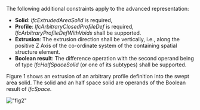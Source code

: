 The following additional constraints apply to the advanced representation:

* **Solid**: _IfcExtrudedAreaSolid_ is required,
* **Profile**: _IfcArbitraryClosedProfileDef_ is required, _IfcArbitraryProfileDefWithVoids_ shall be supported.
* **Extrusion**: The extrusion direction shall be vertically, i.e., along the positive Z Axis of the co-ordinate system of the containing spatial structure element.
* **Boolean result**: The difference operation with the second operand being of type _IfcHalfSpaceSolid_ (or one of its subtypes) shall be supported.

Figure 1 shows an extrusion of an arbitrary profile definition into the swept area solid. The solid and an half space solid are operands of the Boolean result of _IfcSpace_.

!["fig2"](../../../figures/ifcspace_advanced-layout1.gif "Figure 1 &mdash; Space body clipping")